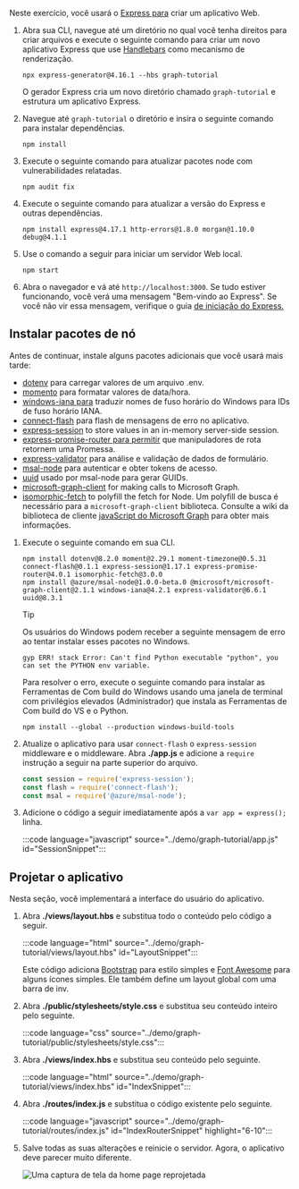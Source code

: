 <!-- markdownlint-disable MD002 MD041 -->

Neste exercício, você usará o [Express para](http://expressjs.com/) criar um aplicativo Web.

1. Abra sua CLI, navegue até um diretório no qual você tenha direitos para criar arquivos e execute o seguinte comando para criar um novo aplicativo Express que use [Handlebars](http://handlebarsjs.com/) como mecanismo de renderização.

    ```Shell
    npx express-generator@4.16.1 --hbs graph-tutorial
    ```

    O gerador Express cria um novo diretório chamado `graph-tutorial` e estrutura um aplicativo Express.

1. Navegue até `graph-tutorial` o diretório e insira o seguinte comando para instalar dependências.

    ```Shell
    npm install
    ```

1. Execute o seguinte comando para atualizar pacotes node com vulnerabilidades relatadas.

    ```Shell
    npm audit fix
    ```

1. Execute o seguinte comando para atualizar a versão do Express e outras dependências.

    ```Shell
    npm install express@4.17.1 http-errors@1.8.0 morgan@1.10.0 debug@4.1.1
    ```

1. Use o comando a seguir para iniciar um servidor Web local.

    ```Shell
    npm start
    ```

1. Abra o navegador e vá até `http://localhost:3000`. Se tudo estiver funcionando, você verá uma mensagem "Bem-vindo ao Express". Se você não vir essa mensagem, verifique o guia [de iniciação do Express.](http://expressjs.com/starter/generator.html)

## <a name="install-node-packages"></a>Instalar pacotes de nó

Antes de continuar, instale alguns pacotes adicionais que você usará mais tarde:

- [dotenv](https://github.com/motdotla/dotenv) para carregar valores de um arquivo .env.
- [momento](https://github.com/moment/moment/) para formatar valores de data/hora.
- [windows-iana para](https://github.com/rubenillodo/windows-iana) traduzir nomes de fuso horário do Windows para IDs de fuso horário IANA.
- [connect-flash](https://github.com/jaredhanson/connect-flash) para flash de mensagens de erro no aplicativo.
- [express-session](https://github.com/expressjs/session) to store values in an in-memory server-side session.
- [express-promise-router para permitir](https://github.com/express-promise-router/express-promise-router) que manipuladores de rota retornem uma Promessa.
- [express-validator](https://github.com/express-validator/express-validator) para análise e validação de dados de formulário.
- [msal-node](https://github.com/AzureAD/microsoft-authentication-library-for-js/tree/dev/lib/msal-node) para autenticar e obter tokens de acesso.
- [uuid](https://github.com/uuidjs/uuid) usado por msal-node para gerar GUIDs.
- [microsoft-graph-client](https://github.com/microsoftgraph/msgraph-sdk-javascript) for making calls to Microsoft Graph.
- [isomorphic-fetch](https://github.com/matthew-andrews/isomorphic-fetch) to polyfill the fetch for Node. Um polyfill de busca é necessário para a `microsoft-graph-client` biblioteca. Consulte a wiki da biblioteca de cliente [javaScript do Microsoft Graph](https://github.com/microsoftgraph/msgraph-sdk-javascript/wiki/Migration-from-1.x.x-to-2.x.x#polyfill-only-when-required) para obter mais informações.

1. Execute o seguinte comando em sua CLI.

    ```Shell
    npm install dotenv@8.2.0 moment@2.29.1 moment-timezone@0.5.31 connect-flash@0.1.1 express-session@1.17.1 express-promise-router@4.0.1 isomorphic-fetch@3.0.0
    npm install @azure/msal-node@1.0.0-beta.0 @microsoft/microsoft-graph-client@2.1.1 windows-iana@4.2.1 express-validator@6.6.1 uuid@8.3.1
    ```

    > [!TIP]
    > Os usuários do Windows podem receber a seguinte mensagem de erro ao tentar instalar esses pacotes no Windows.
    >
    > ```Shell
    > gyp ERR! stack Error: Can't find Python executable "python", you can set the PYTHON env variable.
    > ```
    >
    > Para resolver o erro, execute o seguinte comando para instalar as Ferramentas de Com build do Windows usando uma janela de terminal com privilégios elevados (Administrador) que instala as Ferramentas de Com build do VS e o Python.
    >
    > ```Shell
    > npm install --global --production windows-build-tools
    > ```

1. Atualize o aplicativo para usar `connect-flash` o `express-session` middleware e o middleware. Abra **./app.js** e adicione a `require` instrução a seguir na parte superior do arquivo.

    ```javascript
    const session = require('express-session');
    const flash = require('connect-flash');
    const msal = require('@azure/msal-node');
    ```

1. Adicione o código a seguir imediatamente após a `var app = express();` linha.

    :::code language="javascript" source="../demo/graph-tutorial/app.js" id="SessionSnippet":::

## <a name="design-the-app"></a>Projetar o aplicativo

Nesta seção, você implementará a interface do usuário do aplicativo.

1. Abra **./views/layout.hbs** e substitua todo o conteúdo pelo código a seguir.

    :::code language="html" source="../demo/graph-tutorial/views/layout.hbs" id="LayoutSnippet":::

    Este código adiciona [Bootstrap](http://getbootstrap.com/) para estilo simples e [Font Awesome](https://fontawesome.com/) para alguns ícones simples. Ele também define um layout global com uma barra de inv.

1. Abra **./public/stylesheets/style.css** e substitua seu conteúdo inteiro pelo seguinte.

    :::code language="css" source="../demo/graph-tutorial/public/stylesheets/style.css":::

1. Abra **./views/index.hbs** e substitua seu conteúdo pelo seguinte.

    :::code language="html" source="../demo/graph-tutorial/views/index.hbs" id="IndexSnippet":::

1. Abra **./routes/index.js** e substitua o código existente pelo seguinte.

    :::code language="javascript" source="../demo/graph-tutorial/routes/index.js" id="IndexRouterSnippet" highlight="6-10":::

1. Salve todas as suas alterações e reinicie o servidor. Agora, o aplicativo deve parecer muito diferente.

    ![Uma captura de tela da home page reprojetada](./images/create-app-01.png)
